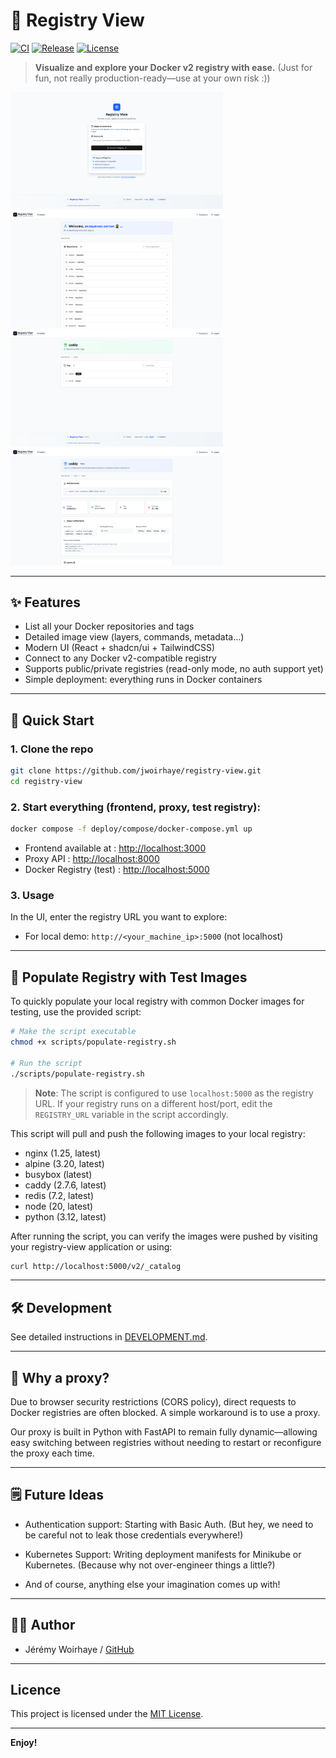# 🐳 Registry View

[![CI](https://github.com/jwoirhaye/registry-view/actions/workflows/ci.yml/badge.svg)](https://github.com/jwoirhaye/registry-view/actions)
[![Release](https://img.shields.io/github/v/release/jwoirhaye/registry-view)](https://github.com/jwoirhaye/registry-view/releases)
[![License](https://img.shields.io/github/license/jwoirhaye/registry-view)](LICENSE)

> **Visualize and explore your Docker v2 registry with ease.** (Just for fun, not really production-ready—use at your own risk :\))

<p>
  <img src="docs/images/login_page.png" width="340"/>
  <img src="docs/images/repositories_page.png" width="340"/>
  <img src="docs/images/tags_page.png" width="340"/>
  <img src="docs/images/tag_details_page.png" width="340"/>
</p>

---

## ✨ Features

- List all your Docker repositories and tags
- Detailed image view (layers, commands, metadata…)
- Modern UI (React + shadcn/ui + TailwindCSS)
- Connect to any Docker v2-compatible registry
- Supports public/private registries (read-only mode, no auth support yet)
- Simple deployment: everything runs in Docker containers

---

## 🚀 Quick Start

### 1. **Clone the repo**


```sh
git clone https://github.com/jwoirhaye/registry-view.git
cd registry-view
```

### 2. **Start everything (frontend, proxy, test registry):**

```sh
docker compose -f deploy/compose/docker-compose.yml up
```

- Frontend available at : [http://localhost:3000](http://localhost:3000)
- Proxy API : [http://localhost:8000](http://localhost:8000)
- Docker Registry (test) : [http://localhost:5000](http://localhost:5000)

### 3. **Usage**

In the UI, enter the registry URL you want to explore:
- For local demo: `http://<your_machine_ip>:5000` (not localhost)

--- 

## 🐳 Populate Registry with Test Images

To quickly populate your local registry with common Docker images for testing, use the provided script:

```sh
# Make the script executable
chmod +x scripts/populate-registry.sh

# Run the script
./scripts/populate-registry.sh
```

> **Note**: The script is configured to use `localhost:5000` as the registry URL. If your registry runs on a different host/port, edit the `REGISTRY_URL` variable in the script accordingly.

This script will pull and push the following images to your local registry:
- nginx (1.25, latest)
- alpine (3.20, latest)
- busybox (latest)
- caddy (2.7.6, latest)
- redis (7.2, latest)
- node (20, latest)
- python (3.12, latest)

After running the script, you can verify the images were pushed by visiting your registry-view application or using:

```sh
curl http://localhost:5000/v2/_catalog
```

---

## 🛠️ Development

See detailed instructions in [DEVELOPMENT.md](docs/DEVELOPMENT.md).

---
## 🤔 Why a proxy?

Due to browser security restrictions (CORS policy), direct requests to Docker registries are often blocked. A simple workaround is to use a proxy.

Our proxy is built in Python with FastAPI to remain fully dynamic—allowing easy switching between registries without needing to restart or reconfigure the proxy each time.

---

## 🗒️ Future Ideas

- Authentication support: Starting with Basic Auth. (But hey, we need to be careful not to leak those credentials everywhere!)

- Kubernetes Support: Writing deployment manifests for Minikube or Kubernetes. (Because why not over-engineer things a little?)

- And of course, anything else your imagination comes up with!

---

## 🧑‍💻 Author

- Jérémy Woirhaye / [GitHub](https://github.com/jwoirhaye)

---

## Licence

This project is licensed under the [MIT License](LICENSE).

---

**Enjoy!**